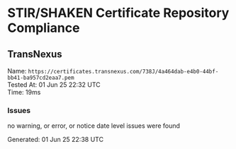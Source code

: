 # STIR/SHAKEN Certificate Repository Compliance

## TransNexus

Name: `https://certificates.transnexus.com/738J/4a464dab-e4b0-44bf-bb41-ba957cd2eaa7.pem`\
Tested At: 01 Jun 25 22:32 UTC\
Time: 19ms

### Issues

no warning, or error, or notice date level issues were found

Generated: 01 Jun 25 22:38 UTC